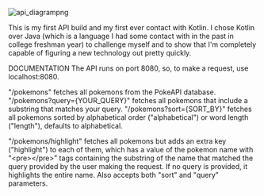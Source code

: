 ![api_diagrampng](https://github.com/artwwl/pokemon-api-service/assets/100335019/3152cc49-0359-4a7c-acda-70aca275df27)

This is my first API build and my first ever contact with Kotlin.
I chose Kotlin over Java (which is a language I had some contact with in the past in college freshman year) to challenge myself and
to show that I'm completely capable of figuring a new technology out pretty quickly.

DOCUMENTATION
The API runs on port 8080, so, to make a request, use localhost:8080.

"/pokemons" fetches all pokemons from the PokeAPI database.
"/pokemons?query={YOUR_QUERY}" fetches all pokemons that include a substring that matches your query.
"/pokemons?sort={SORT_BY}" fetches all pokemons sorted by alphabetical order ("alphabetical") or word length ("length"), 
defaults to alphabetical.

"/pokemons/highlight" fetches all pokemons but adds an extra key ("highlight") to each of them, which has a value of the pokemon name with
"\<pre>\</pre>" tags containing the substring of the name that matched the query provided by the user making the request. If no query is provided,
it highlights the entire name.
Also accepts both "sort" and "query" parameters.
